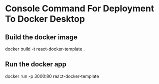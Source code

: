 # Console Command For Deployment To Docker Desktop

## Build the docker image
docker build -t react-docker-template .

## Run the docker app

docker run -p 3000:80 react-docker-template

